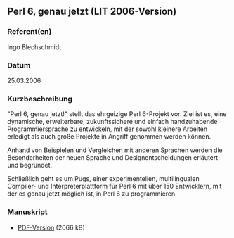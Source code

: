 ## Perl 6, genau jetzt (LIT 2006-Version)

### Referent(en)
 Ingo Blechschmidt

### Datum
 25.03.2006

### Kurzbeschreibung
"Perl 6, genau jetzt!" stellt das ehrgeizige Perl 6-Projekt vor. Ziel ist es, eine dynamische, erweiterbare, zukunftssichere und einfach handzuhabende Programmiersprache zu entwickeln, mit der sowohl kleinere Arbeiten erledigt als auch große Projekte in Angriff genommen werden können.

Anhand von Beispielen und Vergleichen mit anderen Sprachen werden die Besonderheiten der neuen Sprache und Designentscheidungen erläutert und begründet.

Schließlich geht es um Pugs, einer experimentellen, multilingualen Compiler- und Interpreterplattform für Perl 6 mit über 150 Entwicklern, mit der es genau jetzt möglich ist, in Perl 6 zu programmieren.

### Manuskript
          
* [PDF-Version](/download/Vortraege/Perl6_LIT_2006.pdf) (2066 kB)

